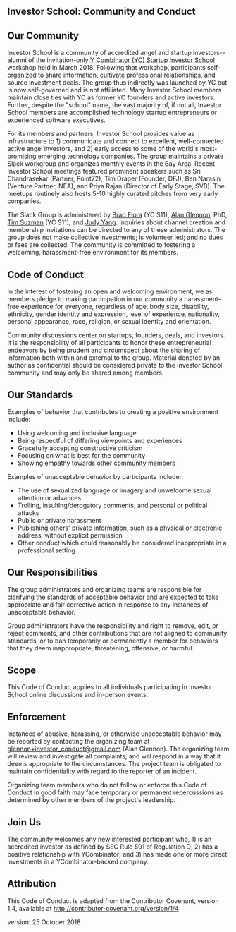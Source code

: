 ## Investor School: Community and Conduct

## Our Community

Investor School is a community of accredited angel and startup investors--alumni of the invitation-only [Y Combinator (YC) Startup Investor School](https://investor.startupschool.org/) workshop held in March 2018. Following that workshop, participants self-organized to share information, cultivate professional relationships, and source investment deals. The group thus indirectly was launched by YC but is now self-governed and is not affiliated. Many Investor School members maintain close ties with YC as former YC founders and active investors. Further, despite the "school" name, the vast majority of, if not all, Investor School members are accomplished technology startup entrepreneurs or experienced software executives.
  
For its members and partners, Investor School provides value as infrastructure to 1) communicate and connect to excellent, well-connected active angel investors, and 2) early access to some of the world's most-promising emerging technology companies. The group maintains a private Slack workgroup and organizes monthly events in the Bay Area. Recent Investor School meetings featured prominent speakers such as Sri Chandrasekar (Partner, Point72), Tim Draper (Founder, DFJ), Ben Narasin (Venture Partner, NEA), and Priya Rajan (Director of Early Stage, SVB). The meetups routinely also hosts 5-10 highly curated pitches from very early companies. 
  
The Slack Group is administered by [Brad Flora](https://angel.co/brad-flora) (YC S11), [Alan Glennon](https://angel.co/glennon), PhD, [Tim Suzman](https://angel.co/tim-s) (YC S11), and [Judy Yang](https://angel.co/judy-yang). Inquiries about channel creation and membership invitations can be directed to any of these administrators. The group does not make collective investments; is volunteer led; and no dues or fees are collected. The community is committed to fostering a welcoming, harassment-free environment for its members.

## Code of Conduct

In the interest of fostering an open and welcoming environment, we as members pledge to making participation in our community a harassment-free experience for everyone, regardless of age, body size, disability, ethnicity, gender identity and expression, level of experience, nationality, personal appearance, race, religion, or sexual identity and orientation.

Community discussions center on startups, founders, deals, and investors. It is the responsibility of all participants to honor these entrepreneurial endeavors by being prudent and circumspect about the sharing of information both within and external to the group. Material denoted by an author as confidential should be considered private to the Investor School community and may only be shared among members.  

## Our Standards

Examples of behavior that contributes to creating a positive environment include:

* Using welcoming and inclusive language
* Being respectful of differing viewpoints and experiences
* Gracefully accepting constructive criticism
* Focusing on what is best for the community
* Showing empathy towards other community members

Examples of unacceptable behavior by participants include:

* The use of sexualized language or imagery and unwelcome sexual attention or advances
* Trolling, insulting/derogatory comments, and personal or political attacks
* Public or private harassment
* Publishing others' private information, such as a physical or electronic address, without explicit permission
* Other conduct which could reasonably be considered inappropriate in a professional setting

## Our Responsibilities

The group administrators and organizing teams are responsible for clarifying the standards of acceptable behavior and are expected to take appropriate and fair corrective action in response to any instances of unacceptable behavior.

Group administrators have the responsibility and right to remove, edit, or reject comments, and other contributions that are not aligned to community standards, or to ban temporarily or permanently a member for behaviors that they deem inappropriate, threatening, offensive, or harmful.

## Scope

This Code of Conduct applies to all individuals participating in Investor School online discussions and in-person events.

## Enforcement

Instances of abusive, harassing, or otherwise unacceptable behavior may be reported by contacting the organizing team at glennon+investor_conduct@gmail.com (Alan Glennon). The organizing team will review and investigate all complaints, and will respond in a way that it deems appropriate to the circumstances. The project team is obligated to maintain confidentiality with regard to the reporter of an incident.

Organizing team members who do not follow or enforce this Code of Conduct in good faith may face temporary or permanent repercussions as determined by other members of the project's leadership.

## Join Us  

The community welcomes any new interested participant who, 1) is an accredited investor as defined by SEC Rule 501 of Regulation D; 2) has a positive relationship with YCombinator; and 3) has made one or more direct investments in a YCombinator-backed company.

## Attribution

This Code of Conduct is adapted from the Contributor Covenant, version 1.4, available at http://contributor-covenant.org/version/1/4  
  
version: 25 October 2018
